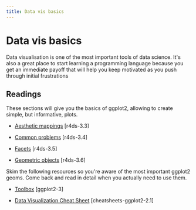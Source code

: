 ```yaml
---
title: Data vis basics
---
```


<!-- Generated automatically from vis-basics.yml. Do not edit by hand -->

# Data vis basics

Data visualisation is one of the most important tools of data science. It's
also a great place to start learning a programming language because you get an
immediate payoff that will help you keep motivated as you push through initial
frustrations

## Readings

These sections will give you the basics of ggplot2, allowing to create simple,
but informative, plots.

  * [Aesthetic mappings](http://r4ds.had.co.nz/data-visualisation.html#aesthetic-mappings) [r4ds-3.3]

  * [Common problems](http://r4ds.had.co.nz/data-visualisation.html#common-problems) [r4ds-3.4]

  * [Facets](http://r4ds.had.co.nz/data-visualisation.html#facets) [r4ds-3.5]

  * [Geometric objects](http://r4ds.had.co.nz/data-visualisation.html#geometric-objects) [r4ds-3.6]

Skim the following resources so you're aware of the most important ggplot2
geoms. Come back and read in detail when you actually need to use them.

  * [Toolbox](http://link.springer.com.ezproxy.stanford.edu/chapter/10.1007/978-3-319-24277-4_3) [ggplot2-3]

  * [Data Visualization Cheat Sheet](https://www.rstudio.com/wp-content/uploads/2016/11/ggplot2-cheatsheet-2.1.pdf) [cheatsheets-ggplot2-2.1]



